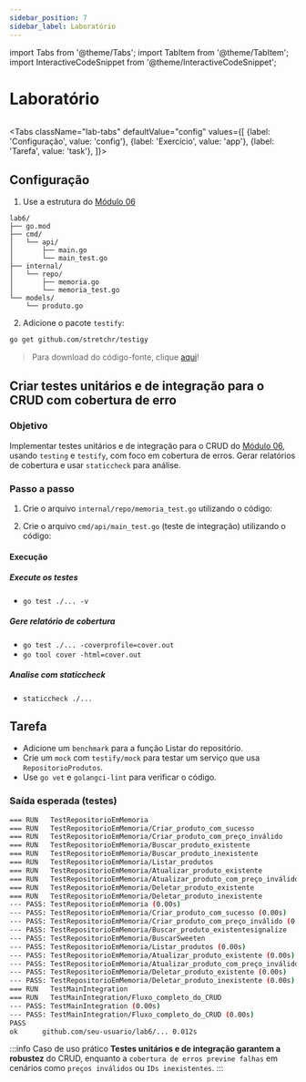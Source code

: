 ```yaml
---
sidebar_position: 7
sidebar_label: Laboratório
---
```


import Tabs from '@theme/Tabs';
import TabItem from '@theme/TabItem';
import InteractiveCodeSnippet from '@theme/InteractiveCodeSnippet';

# Laboratório

<div className="text--right" style={{ background:'#6eb6e6', borderBottom:'3px solid #007d9c', marginTop:'2rem', marginBottom:'5rem' }}>
<img src={require('@site/static/img/gophers/gopher-background.png').default} style={{ width:'20rem',padding:'10px 0' }} alt="" />
</div>

<Tabs
className="lab-tabs"
defaultValue="config"
values={[
{label: 'Configuração', value: 'config'},
{label: 'Exercício', value: 'app'},
{label: 'Tarefa', value: 'task'},
]}>
<TabItem value="config">

## Configuração

1. Use a estrutura do [Módulo 06](go-basic/go-module-6/5-laboratorio.md)

```dirtree
lab6/
├── go.mod
├── cmd/
│   └── api/
│		├── main.go
│       └── main_test.go
├── internal/
│   └── repo/
│		├── memoria.go
│       └── memoria_test.go
└── models/
    └── produto.go
```

2. Adicione o pacote `testify`:

```bash
go get github.com/stretchr/testigy
```

> Para download do código-fonte, clique [aqui](@site/static/code/mod7/lab/lab7.zip)!

</TabItem>
<TabItem value="app">

## Criar testes unitários e de integração para o CRUD com cobertura de erro

### Objetivo

Implementar testes unitários e de integração para o CRUD do [Módulo 06](go-basic/go-module-6/5-laboratorio.md), usando `testing` e `testify`, com foco em cobertura de erros. Gerar relatórios de cobertura e usar `staticcheck` para análise.

### Passo a passo

1. Crie o arquivo `internal/repo/memoria_test.go` utilizando o código:

<InteractiveCodeSnippet 
    src="code/mod7/lab/internal/repo/memoria_test.go" 
    allowExecute={false} 
    allowEdit={false} />

2. Crie o arquivo `cmd/api/main_test.go` (teste de integração) utilizando o código:

<InteractiveCodeSnippet 
    src="code/mod7/lab/internal/repo/memoria.go" 
    allowExecute={false} 
    allowEdit={false} />

#### Execução

##### Execute os testes

- `go test ./... -v`

##### Gere relatório de cobertura

- `go test ./... -coverprofile=cover.out`
- `go tool cover -html=cover.out`

##### Analise com staticcheck

- `staticcheck ./...`

</TabItem>
<TabItem value="task">

## Tarefa

- Adicione um `benchmark` para a função Listar do repositório.
- Crie um `mock` com `testify/mock` para testar um serviço que usa `RepositorioProdutos`.
- Use `go vet` e `golangci-lint` para verificar o código.

### Saída esperada (testes)

```bash
=== RUN   TestRepositorioEmMemoria
=== RUN   TestRepositorioEmMemoria/Criar_produto_com_sucesso
=== RUN   TestRepositorioEmMemoria/Criar_produto_com_preço_inválido
=== RUN   TestRepositorioEmMemoria/Buscar_produto_existente
=== RUN   TestRepositorioEmMemoria/Buscar_produto_inexistente
=== RUN   TestRepositorioEmMemoria/Listar_produtos
=== RUN   TestRepositorioEmMemoria/Atualizar_produto_existente
=== RUN   TestRepositorioEmMemoria/Atualizar_produto_com_preço_inválido
=== RUN   TestRepositorioEmMemoria/Deletar_produto_existente
=== RUN   TestRepositorioEmMemoria/Deletar_produto_inexistente
--- PASS: TestRepositorioEmMemoria (0.00s)
--- PASS: TestRepositorioEmMemoria/Criar_produto_com_sucesso (0.00s)
--- PASS: TestRepositorioEmMemoria/Criar_produto_com_preço_inválido (0.00s)
--- PASS: TestRepositorioEmMemoria/Buscar_produto_existentesignalize
--- PASS: TestRepositorioEmMemoria/BuscarSweeten
--- PASS: TestRepositorioEmMemoria/Listar_produtos (0.00s)
--- PASS: TestRepositorioEmMemoria/Atualizar_produto_existente (0.00s)
--- PASS: TestRepositorioEmMemoria/Atualizar_produto_com_preço_inválido (0.00s)
--- PASS: TestRepositorioEmMemoria/Deletar_produto_existente (0.00s)
--- PASS: TestRepositorioEmMemoria/Deletar_produto_inexistente (0.00s)
=== RUN   TestMainIntegration
=== RUN   TestMainIntegration/Fluxo_completo_do_CRUD
--- PASS: TestMainIntegration (0.00s)
--- PASS: TestMainIntegration/Fluxo_completo_do_CRUD (0.00s)
PASS
ok      github.com/seu-usuario/lab6/... 0.012s
```

:::info Caso de uso prático
**Testes unitários e de integração garantem a robustez** do CRUD, enquanto a `cobertura de erros previne falhas` em cenários como `preços inválidos` ou `IDs inexistentes`.
:::

</TabItem>
</Tabs>

